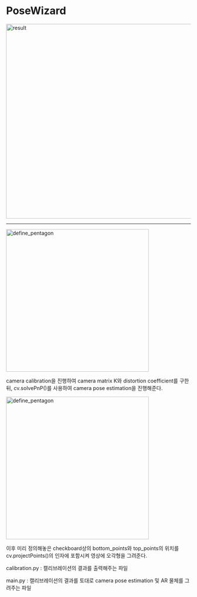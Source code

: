 # PoseWizard
<img width="531" alt="result" src="https://github.com/SoTaeHo/PoseWizard/assets/91146046/04733323-f9e6-491a-896a-e6ecb9da88e2">

----------------------

<img width="389" alt="define_pentagon" src="https://github.com/SoTaeHo/PoseWizard/assets/91146046/3a53419c-a4d1-4e83-b2e0-1ecc4470cac3">

camera calibration을 진행하여 camera matrix K와 distortion coefficient를 구한 뒤, cv.solvePnP()를 사용하여 camera pose estimation을 진행해준다.

<img width="389" alt="define_pentagon" src="https://github.com/SoTaeHo/PoseWizard/assets/91146046/393cd1a5-1bd8-4bf2-8701-c6e389e56faa">

이후 미리 정의해놓은 checkboard상의 bottom_points와 top_points의 위치를 cv.projectPoints()의 인자에 포함시켜 영상에 오각형을 그려준다.


calibration.py : 캘리브레이션의 결과를 출력해주는 파일

main.py : 캘리브레이션의 결과를 토대로 camera pose estimation 및 AR 물체를 그려주는 파일
